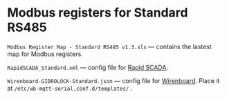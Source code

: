 # Modbus registers for Standard RS485
``Modbus Register Map - Standard RS485 v1.3.xls`` — contains the lastest map for Modbus registers.

``RapidSCADA_Standard.xml`` — config file for [Rapid SCADA](https://rapidscada.org/).

``Wirenboard-GIDROLOCK-Standard.json`` — config file for [Wirenboard](https://wirenboard.com/). Place it at ``/etc/wb-mqtt-serial.conf.d/templates/`` .